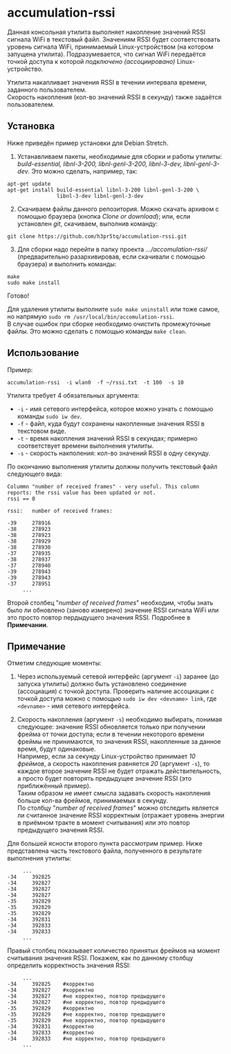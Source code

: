 # accumulation-rssi
Данная консольная утилита выполняет накопление значений RSSI сигнала WiFi в текcтовый файл. Значениям RSSI будет соответствовать уровень сигнала WiFi, принимаемый Linux-устройством (на котором запущена утилита). Подразумевается, что сигнал WiFi передаётся точкой доступа к которой *подключено (ассоциировано)* Linux-устройство.

Утилита накапливает значения RSSI в течении интервала времени, заданного пользователем.  
Скорость накопления (кол-во значений RSSI в секунду) также задаётся пользователем.

## Установка
Ниже приведён пример установки для Debian Stretch.

1) Устанавливаем пакеты, необходимые для сборки и работы утилиты: *build-essential, libnl-3-200, libnl-genl-3-200, libnl-3-dev, libnl-genl-3-dev*. Это можно сделать, например, так:
```
apt-get update
apt-get install build-essential libnl-3-200 libnl-genl-3-200 \
                libnl-3-dev libnl-genl-3-dev
```

2) Скачиваем файлы данного репозитория. Можно скачать архивом с помощью браузера (кнопка *Clone or download*); или, если установлен *git*, скачиваем, выполнив команду:
```
git clone https://github.com/h3pr5tq/accumulation-rssi.git
```

3) Для сборки надо перейти в папку проекта *.../accomulation-rssi/* (предварительно разархивировав, если скачивали с помощью браузера) и выполнить команды:
```
make
sudo make install
```
Готово!

Для удаления утилиты выполните `sudo make uninstall` или тоже самое, но напрямую `sudo rm /usr/local/bin/accomulation-rssi`.  
В случае ошибок при сборке необходимо очистить промежуточные файлы. Это можно сделать с помощью команды `make clean`.

## Использование
Пример:
```
accumulation-rssi  -i wlan0  -f ~/rssi.txt  -t 100  -s 10
```
Утилита требует 4 обязательных аргумента:  
+ `-i` - имя сетевого интерфейса, которое можно узнать с помощью команды `sudo iw dev`.  
+ `-f` - файл, куда будут сохранены накопленные значения RSSI в текстовом виде.  
+ `-t` - время накопления значений RSSI в секундах; примерно соответствует времени выполнения утилиты.  
+ `-s` - скорость накполения: кол-во значений RSSI в одну секунду.

По окончанию выполнения утилиты должны получить текстовый файл следующего вида:
```
Colummn "number of received frames" - very useful. This column reports: the rssi value has been updated or not.
rssi == 0

rssi:   number of received frames:

-39     278916
-38     278923
-38     278923
-38     278929
-38     278930
-37     278935
-38     278937
-37     278940
-39     278943
-39     278943
-37     278951
     ...
```
Второй столбец "*number of received frames*" необходим, чтобы знать было ли обновлено (заново измерено) значение RSSI сигнала WiFi или это просто повтор пердыдущего значения RSSI. Подробнее в **Примечании**.

## Примечание
Отметим следующие моменты:

1. Через используемый сетевой интерфейс (аргумент `-i`) заранее (до запуска утилиты) должно быть установлено соединение (ассоциация) с точкой доступа. Проверить наличие ассоциации с точкой доступа можно с помощью `sudo iw dev <devname> link`, где `<devname>` - имя сетевого интерфейса.

2. Скорость накопления (аргумент `-s`) необходимо выбирать, понимая следующее: значение RSSI обновляется только при получении фрейма от точки доступа; если в течении некоторого времени фреймы не принимаются, то значения RSSI, накопленные за данное время, будут одинаковые.   
Например, если за секунду Linux-устройство принимает *10 фреймов*, а скорость накопления равняется *20* (аргумент `-s`), то каждое второе значение RSSI не будет отражать действительность, а просто будет повторять предыдущее значение RSSI (это приближённый пример).  
Таким образом не имеет смысла задавать скорость накопления больше кол-ва фреймов, принимаемых в секунду.  
По столбцу "*number of received frames*" можно отследить является ли считанное значение RSSI корректным (отражает уровень энергии в приёмном тракте в момент считывания) или это повтор предыдущего значения RSSI.

Для большей ясности второго пункта рассмотрим пример. Ниже представлена часть текстового файла, полученного в результате выполнения утилиты:
```
     ...
-34     392825
-34     392827
-34     392827
-34     392827
-35     392829
-35     392829
-35     392829
-34     392831
-34     392833
-34     392833
     ...
```
Правый столбец показывает количество принятых фреймов на момент считывания значения RSSI. Покажем, как по данному столбцу определить корректность значения RSSI:
```
     ...
-34     392825    #корректно
-34     392827    #корректно
-34     392827    #не корректно, повтор предыдущего
-34     392827    #не корректно, повтор предыдущего
-35     392829    #корректно
-35     392829    #не корректно, повтор предыдущего
-35     392829    #не корректно, повтор предыдущего
-34     392831    #корректно
-34     392833    #корректно
-34     392833    #не корректно, повтор предыдущего
     ...
```





